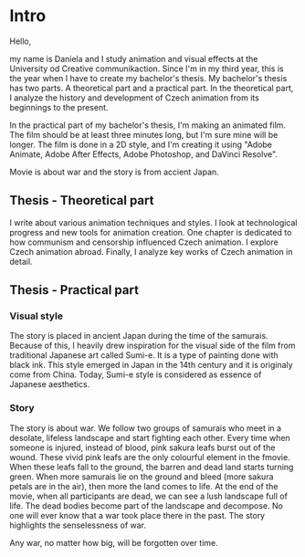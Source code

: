 # Intro
Hello,
 
 my name is Daniela and I study animation and visual effects at the University od Creative communikaction. Since I'm in my third year, this is the year when I have to create my bachelor's thesis.
My bachelor's thesis has two parts. A theoretical part and a practical part.
In the theoretical part, I analyze the history and development of Czech animation from its beginnings to the present. 

In the practical part of my bachelor's thesis, I'm making an animated film. The film should be at least three minutes long, but I'm sure mine will be longer. The film is done in a 2D style, and I'm creating it using "Adobe Animate, Adobe After Effects, Adobe Photoshop, and DaVinci Resolve".

Movie is about war and the story is from accient Japan. 

## Thesis - Theoretical part
I write about various animation techniques and styles. I look at technological progress and new tools for animation creation. One chapter is dedicated to how communism and censorship influenced Czech animation. I explore Czech animation abroad. Finally, I analyze key works of Czech animation in detail.

## Thesis - Practical part

### Visual style
The story is placed in ancient Japan during the time of the samurais. Because of this, I heavily drew inspiration for the visual side of the film from traditional Japanese art called Sumi-e. It is a type of painting done with black ink. This style emerged in Japan in the 14th century and it is originaly come from China. Today, Sumi-e style is considered as essence of Japanese aesthetics.

### Story
The story is about war. We follow two groups of samurais who meet in a desolate, lifeless landscape and start fighting each other. Every time when someone is injured, instead of blood, pink sakura leafs burst out of the wound. These vivid pink leafs are the only colourful element in the fmovie. When these leafs fall to the ground, the barren and dead land starts turning green. When more samurais lie on the ground and bleed (more sakura petals are in the air), then more the land comes to life. At the end of the movie, when all participants are dead, we can see a lush landscape full of life. The dead bodies become part of the landscape and decompose. No one will ever know that a war took place there in the past. The story highlights the senselessness of war.

Any war, no matter how big, will be forgotten over time.
